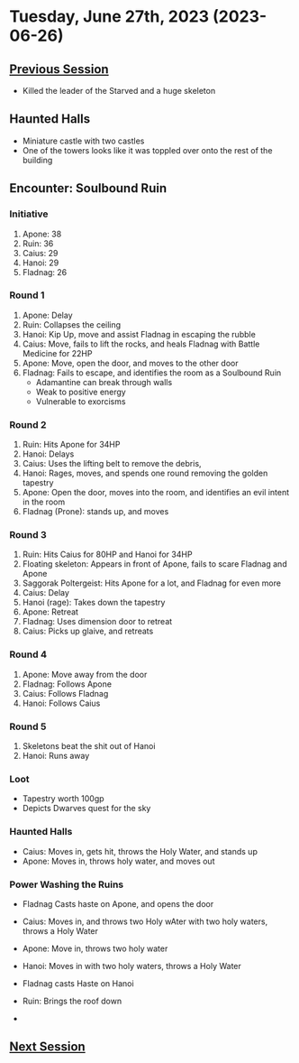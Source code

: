 # Tuesday, June 27th, 2023 (2023-06-26)

## [Previous Session](./2023-05-25.md)

- Killed the leader of the Starved and a huge skeleton

## Haunted Halls

- Miniature castle with two castles
- One of the towers looks like it was toppled over onto the rest of the building

## Encounter: Soulbound Ruin

### Initiative

1. Apone: 38
1. Ruin: 36
1. Caius: 29
1. Hanoi: 29
1. Fladnag: 26

### Round 1

1. Apone: Delay
1. Ruin: Collapses the ceiling
1. Hanoi: Kip Up, move and assist Fladnag in escaping the rubble
1. Caius: Move, fails to lift the rocks, and heals Fladnag with Battle Medicine for 22HP
1. Apone: Move, open the door, and moves to the other door
1. Fladnag: Fails to escape, and identifies the room as a Soulbound Ruin
   - Adamantine can break through walls
   - Weak to positive energy
   - Vulnerable to exorcisms

### Round 2

1. Ruin: Hits Apone for 34HP
1. Hanoi: Delays
1. Caius: Uses the lifting belt to remove the debris, 
1. Hanoi: Rages, moves, and spends one round removing the golden tapestry 
1. Apone: Open the door, moves into the room, and identifies an evil intent in the room
1. Fladnag (Prone): stands up, and moves

### Round 3

1. Ruin: Hits Caius for 80HP and Hanoi for 34HP
1. Floating skeleton: Appears in front of Apone, fails to scare Fladnag and Apone
1. Saggorak Poltergeist: Hits Apone for a lot, and Fladnag for even more
1. Caius: Delay
1. Hanoi (rage): Takes down the tapestry
1. Apone: Retreat
1. Fladnag: Uses dimension door to retreat
1. Caius: Picks up glaive, and retreats

### Round 4

1. Apone: Move away from the door
1. Fladnag: Follows Apone
1. Caius: Follows Fladnag
1. Hanoi: Follows Caius

### Round 5

1. Skeletons beat the shit out of Hanoi
2. Hanoi: Runs away

### Loot

- Tapestry worth 100gp
- Depicts Dwarves quest for the sky

### Haunted Halls

- Caius: Moves in, gets hit, throws the Holy Water, and stands up
- Apone: Moves in, throws holy water, and moves out

### Power Washing the Ruins

- Fladnag Casts haste on Apone, and opens the door
- Caius: Moves in, and throws two Holy wAter with two holy waters, throws a Holy Water
- Apone: Move in, throws two holy water
- Hanoi: Moves in with two holy waters, throws a Holy Water
  
- Fladnag casts Haste on Hanoi
- Ruin: Brings the roof down
- 

## [Next Session](./2023-XX-XX.md)
